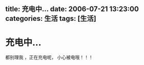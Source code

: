 title: 充电中...
date: 2006-07-21 13:23:00
categories:  生活
tags: [生活]
---

# 充电中...
都别理我 ，正在充电呢， 小心被电哦！！！